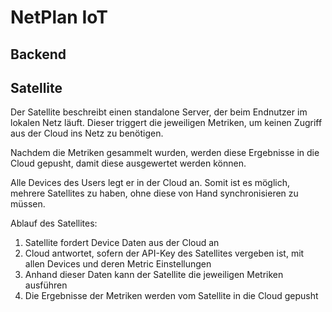 # NetPlan IoT

## Backend

## Satellite

Der Satellite beschreibt einen standalone Server, der beim Endnutzer im lokalen Netz läuft. Dieser triggert die jeweiligen Metriken, um keinen Zugriff aus der Cloud ins Netz zu benötigen.

Nachdem die Metriken gesammelt wurden, werden diese Ergebnisse in die Cloud gepusht, damit diese ausgewertet werden können.

Alle Devices des Users legt er in der Cloud an. Somit ist es möglich, mehrere Satellites zu haben, ohne diese von Hand synchronisieren zu müssen.

Ablauf des Satellites:

1) Satellite fordert Device Daten aus der Cloud an
2) Cloud antwortet, sofern der API-Key des Satellites vergeben ist, mit allen Devices und deren Metric Einstellungen
3) Anhand dieser Daten kann der Satellite die jeweiligen Metriken ausführen
4) Die Ergebnisse der Metriken werden vom Satellite in die Cloud gepusht